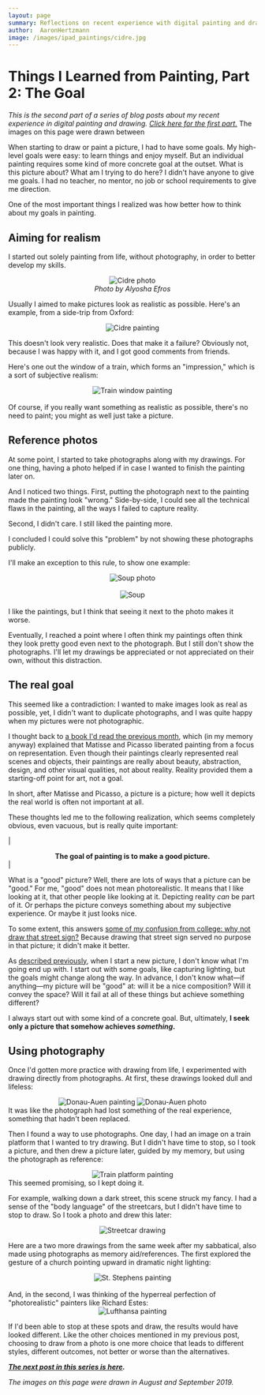 ```yaml
---
layout: page
summary: Reflections on recent experience with digital painting and drawing
author:  AaronHertzmann
image: /images/ipad_paintings/cidre.jpg
---
```


# Things I Learned from Painting, Part 2: The Goal

*This is the second part of a series of blog posts about my recent experience in digital painting and drawing. [Click here for the first part.](/2020/10/05/art-is-a-process.html)*  The images on this page were drawn between 

When starting to draw or paint a picture, I had to have some goals. My high-level goals were easy: to learn things and enjoy myself. But an individual painting requires some kind of more concrete goal at the outset.  What is this picture about? What am I trying to do here?  I didn't have anyone to give me goals. I had no teacher, no mentor, no job or school requirements to give me direction. 

One of the most important things I realized was how better how to think about my goals in painting.


Aiming for realism
----

I started out solely painting from life, without photography, in order to better develop my skills.
<center>
<figure>
<img src="../../../images/ipad_paintings/cidre_photo.jpg" alt="Cidre photo">
<figcaption align="center"><I>Photo by Alyosha Efros</I></figcaption>
</figure>
</center>

Usually I aimed to make pictures look as realistic as possible. 
Here's an example, from a side-trip from Oxford:
<center>
<img src="../../../images/ipad_paintings/cidre.jpg" alt="Cidre painting">
</center>

This doesn't look very realistic. Does that make it a failure?   Obviously not, because I was happy with it, and I got good comments from friends.  

Here's one out the window of a train, which forms an "impression," which is a sort of subjective realism:
<center>
<img src="../../../images/ipad_paintings/eurostar.jpg" alt="Train window painting">
</center>
<br>
Of course, if you really want something as realistic as possible, there's no need to paint; you might as well just take a picture.

Reference photos
---

At some point, I started to take photographs along with my drawings. For one thing, having a photo helped if in case I wanted to finish the painting later on. 

And I noticed two things. First, putting the photograph next to the painting made the painting look "wrong."  Side-by-side, I could see all the technical flaws in the painting, all the ways I failed to capture reality.

Second, I didn't care. I still liked the painting more.

I concluded I could solve this "problem" by not showing these photographs publicly.

I'll make an exception to this rule, to show one example:
<center>
<img src="../../../images/ipad_paintings/soup_photo.jpg" alt="Soup photo">
</center>
<br>
<center>
	<img src="../../../images/ipad_paintings/soup.jpg" alt="Soup">
</center>
<br>
I like the paintings, but I think that seeing it next to the photo makes it worse.

Eventually, I reached a point where I often think my paintings often think they look pretty good even next to the photograph. But I still don't show the photographs. I'll let my drawings be appreciated or not appreciated on their own, without this distraction.


The real goal
---

This seemed like a contradiction: I wanted to make images look as real as possible, yet, I didn't want to duplicate photographs, and I was quite happy when my pictures were not photographic.

I thought back to 
[a book I'd read the previous month](https://www.amazon.com/This-Modern-Art-Matthew-Collings/dp/1841881007), which (in my memory anyway) explained that Matisse and Picasso liberated painting from a focus on representation. Even though their paintings clearly represented real scenes and objects, their paintings are really about beauty, abstraction, design, and other visual qualities, not about reality. Reality provided them a starting-off point for art, not a goal.

In short, after Matisse and Picasso, a picture is a picture; how well it depicts the real world is often not important at all.  

These  thoughts led me to the following realization, which seems completely obvious, even vacuous, but is really quite important: 

| **<center>The goal of painting is to make a good picture.</center>** |

What is a "good" picture? Well, there are lots of ways that a picture can be "good." For me, "good" does not mean photorealistic. It means that I like looking at it, that other people like looking at it. Depicting reality *can* be part of it. Or perhaps the picture conveys something about my subjective experience. Or maybe it just looks nice.

To some extent, this answers [some of my confusion from college: why not draw that street sign?](/2020/09/15/painting-in-karies.html) Because drawing that street sign served no purpose in that picture; it didn't make it better.

As [described previously](/2020/10/05/art-is-a-process.html), when I start a new picture, I don't know what I'm going end up with. I start out with some goals, like capturing lighting, but the goals might change along the way. In advance, I don't know what—if anything—my picture will be "good" at: will it be a nice composition? Will it convey the space? Will it fail at all of these things but achieve something different? 

I always start out with some kind of a concrete goal. But, ultimately, **I seek only a picture that somehow achieves *something*.**


Using photography
---

Once I'd gotten more practice with drawing from life, I experimented with drawing directly from photographs. At first, these drawings looked dull and lifeless:
<center>
<img src="../../../images/ipad_paintings/donau_auen_photo.jpg" alt="Donau-Auen painting">
<img src="../../../images/ipad_paintings/donau_auen_tree.jpg" alt="Donau-Auen photo">
</center>
It was like the photograph had lost something of the real experience, something that hadn't been replaced.

Then I found a way to use photographs. One day, I had an image on a train platform that I wanted to try drawing. But I didn't have time to stop, so I took a picture, and then drew a picture later, guided by my memory, but using the photograph as reference: 
<center>
<img src="../../../images/ipad_paintings/gare_montparnasse.jpg" alt="Train platform painting">
</center>
This seemed promising, so I kept doing it.

For example, walking down a dark street, this scene struck my fancy. I had a sense of the "body language" of the streetcars, but I didn't have time to stop to draw. So I took a photo and drew this later:
<center>
<img src="../../../images/ipad_paintings/streetcars.jpg" alt="Streetcar drawing">
</center>

Here are a two more drawings from the same week after my sabbatical, also made using photographs as memory aid/references.  The first explored the gesture of a church pointing upward in dramatic night lighting:
<center>
<img src="../../../images/ipad_paintings/st_stephens.jpg" alt="St. Stephens painting">
</center>
<br>
And, in the second, I was thinking of the hyperreal perfection of "photorealistic" painters like Richard Estes:
<center>
<img src="../../../images/ipad_paintings/lufthansa.jpg" alt="Lufthansa painting">
</center>

If I'd been able to stop at these spots and draw, the results would have looked different. Like the other choices mentioned in my previous post, choosing to draw from a photo is one more choice that leads to different styles, different outcomes, not better or worse than the alternatives.

**_[The next post in this series is here](/2020/10/23/planning-and-strategy.html)._**

*The images on this page were drawn in August and September 2019.* 
